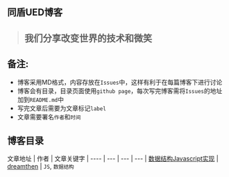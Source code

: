 ## 同盾UED博客

> ## 我们分享改变世界的技术和微笑

## 备注: 
* 博客采用MD格式，内容存放在`Issues`中，这样有利于在每篇博客下进行讨论
* 博客会有目录，目录页面使用`github page`，每次写完博客需将`Issues`的地址加到`README.md`中
* 写完文章后需要为文章标记`label`
* 文章需要署名`作者`和`时间`

## 博客目录

文章地址 | 作者 | 文章关键字 |
---- | --- | --- | --- |
[数据结构Javascript实现](https://github.com/every-component/blog/issues/1)  | [dreamthen](https://github.com/dreamthen) | `JS`, `数据结构`

 